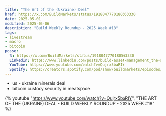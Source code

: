 ```yaml
---
title: "The Art of the (Ukraine) Deal"
href: https://x.com/BuildMarkets/status/1918047770180563330
date: 2025-05-01
modified: 2025-06-06
description: "Build Weekly Roundup - 2025 Week #18"
tags:
- livestream
- macro
- bitcoin
posse:
  𝕏: https://x.com/BuildMarkets/status/1918047770180563330
  LinkedIn: https://www.linkedin.com/posts/build-asset-management_the-art-of-the-ukraine-deal-build-weekly-ugcPost-7323754622823620608-o_3h
  YouTube: https://www.youtube.com/watch?v=Qujrx5baRIY
  Spotify: https://creators.spotify.com/pod/show/buildmarkets/episodes/THE-ART-OF-THE-UKRAINE-DEAL---BUILD-WEEKLY-ROUNDUP---2025-WEEK-18-e32jdle
---
```


- us - ukraine minerals deal
- bitcoin custody security in meatspace

{% youtube "https://www.youtube.com/watch?v=Qujrx5baRIY", "THE ART OF THE (UKRAINE) DEAL - BUILD WEEKLY ROUNDUP - 2025 WEEK #18" %}
